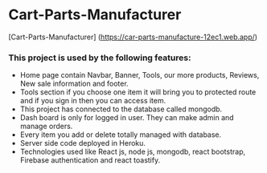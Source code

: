 # Cart-Parts-Manufacturer

 [Cart-Parts-Manufacturer] (https://car-parts-manufacture-12ec1.web.app/)


### This project is used by the following features:

 * Home page contain Navbar, Banner, Tools, our more products,  Reviews, New sale information and footer.
 * Tools section if you choose one item it will bring you to protected route and if you sign in then you can access item.
 * This project has connected to the database called mongodb.
 * Dash board is only for logged in user. They can make admin and manage orders.
 * Every item you add or delete totally managed with database.
 * Server side code deployed in Heroku.
 * Technologies used like React js, node js, mongodb, react bootstrap, Firebase authentication and react toastify.

 

 

 

 

 
 
 
